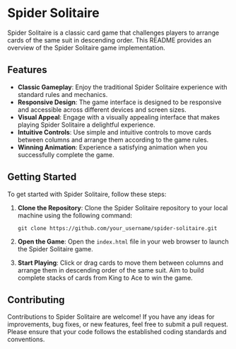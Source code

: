 # Spider Solitaire

Spider Solitaire is a classic card game that challenges players to arrange cards of the same suit in descending order. This README provides an overview of the Spider Solitaire game implementation.

## Features

- **Classic Gameplay**: Enjoy the traditional Spider Solitaire experience with standard rules and mechanics.
- **Responsive Design**: The game interface is designed to be responsive and accessible across different devices and screen sizes.
- **Visual Appeal**: Engage with a visually appealing interface that makes playing Spider Solitaire a delightful experience.
- **Intuitive Controls**: Use simple and intuitive controls to move cards between columns and arrange them according to the game rules.
- **Winning Animation**: Experience a satisfying animation when you successfully complete the game.

## Getting Started

To get started with Spider Solitaire, follow these steps:

1. **Clone the Repository**: Clone the Spider Solitaire repository to your local machine using the following command:
   ```
   git clone https://github.com/your_username/spider-solitaire.git
   ```

2. **Open the Game**: Open the `index.html` file in your web browser to launch the Spider Solitaire game.

3. **Start Playing**: Click or drag cards to move them between columns and arrange them in descending order of the same suit. Aim to build complete stacks of cards from King to Ace to win the game.


## Contributing

Contributions to Spider Solitaire are welcome! If you have any ideas for improvements, bug fixes, or new features, feel free to submit a pull request. Please ensure that your code follows the established coding standards and conventions.
